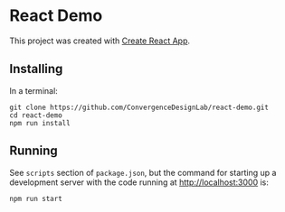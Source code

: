 # React Demo

This project was created with [Create React App](https://github.com/facebook/create-react-app).

## Installing

In a terminal:

```
git clone https://github.com/ConvergenceDesignLab/react-demo.git
cd react-demo
npm run install
```

## Running

See `scripts` section of `package.json`, but the command for starting up a development server with the code running at [http://localhost:3000](http://localhost:3000) is:

```
npm run start
```

